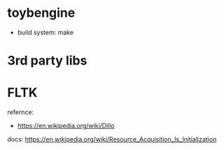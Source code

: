 toybengine
=========

- build system: make

3rd party libs
========= 

FLTK
=========

refernce:
- https://en.wikipedia.org/wiki/Dillo



docs:
https://en.wikipedia.org/wiki/Resource_Acquisition_Is_Initialization

